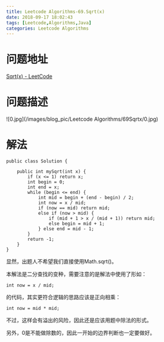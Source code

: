 ```yaml
---
title: Leetcode Algorithms-69.Sqrt(x)
date: 2018-09-17 18:02:43
tags: [Leetcode,Algorithms,Java]
categories: Leetcode Algorithms
---
```


# 问题地址

[Sqrt(x) - LeetCode](https://leetcode.com/problems/sqrtx/description/)

# 问题描述

![0.jpg](/images/blog_pic/Leetcode Algorithms/69Sqrtx/0.jpg)

<!-- more -->

# 解法

```
public class Solution {

    public int mySqrt(int x) {
        if (x <= 1) return x;
        int begin = 0;
        int end = x;
        while (begin <= end) {
            int mid = begin + (end - begin) / 2;
            int now = x / mid;
            if (now == mid) return mid;
            else if (now > mid) {
                if (mid + 1 > x / (mid + 1)) return mid;
                else begin = mid + 1;
            } else end = mid - 1;
        }
        return -1;
    }
}
```

显然，出题人不希望我们直接使用Math.sqrt()。

本解法是二分查找的变种，需要注意的是解法中使用了形如：

```
int now = x / mid;
```

的代码，其实更符合逻辑的思路应该是正向相乘：

```
int now = mid * mid;
```

不过，这样会有溢出的风险，因此还是应该用题中除法的形式。

另外，0是不能做除数的，因此一开始的边界判断也一定要做好。